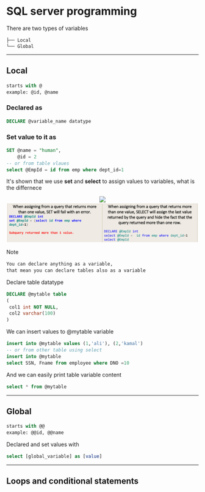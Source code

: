 # **SQL server programming**

There are two types of variables 
```
├── Local    
└── Global 
```
---
## **Local**
```sql server
starts with @
example: @id, @name
```

### Declared as
```sql server
DECLARE @variable_name datatype
```

### Set value to it as 
```sql 
SET @name = "human", 
    @id = 2
-- or from table vlaues
select @EmpId = id from emp where dept_id=1
```

It's shown that we use **set** and **select** to assign values to variables, what is the differnece
<div align="center">
<img src="/media/malaa/HDD Files/colleage/third/sec_term/dbase/dblab/docs/set_select.png" width="500">
</div>
<div align="center">
<img src="/docs/set_select_2.png" width="500">
</div>

Note
```md
You can declare anything as a variable, 
that mean you can declare tables also as a variable
```

Declare table datatype 
```sql
DECLARE @mytable table
(
 col1 int NOT NULL,
 col2 varchar(100)
)
```

We can insert values to @mytable variable 
```sql
insert into @mytable values (1,'ali'), (2,'kamal')
-- or from other table using select
insert into @mytable
select SSN, Fname from employee where DNO =10
```

And we can easily print table variable content 
```sql
select * from @mytable
```


--- 

## **Global**
``` sql server
starts with @@
example: @@id, @@name
```

Declared and set values with
``` sql server
select [global_variable] as [value]
```

--- 
## **Loops and conditional statements**

